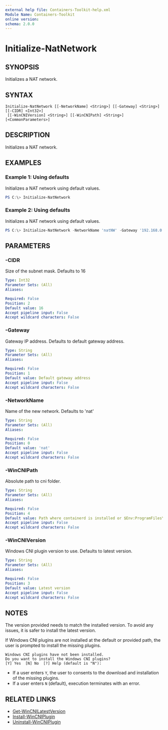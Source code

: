 ```yaml
---
external help file: Containers-Toolkit-help.xml
Module Name: Containers-Toolkit
online version:
schema: 2.0.0
---
```


# Initialize-NatNetwork

## SYNOPSIS

Initializes a NAT network.

## SYNTAX

```
Initialize-NatNetwork [[-NetworkName] <String>] [[-Gateway] <String>] [[-CIDR] <Int32>]
 [[-WinCNIVersion] <String>] [[-WinCNIPath] <String>] [<CommonParameters>]
```

## DESCRIPTION

Initializes a NAT network.

## EXAMPLES

### Example 1: Using defaults

Initializes a NAT network using default values.

```powershell
PS C:\> Initialize-NatNetwork
```

### Example 2: Using defaults

Initializes a NAT network using default values.

```powershell
PS C:\> Initialize-NatNetwork -NetworkName 'natNW' -Gateway '192.168.0.5' -CIDR 32
```

## PARAMETERS

### -CIDR

Size of the subnet mask. Defaults to 16

```yaml
Type: Int32
Parameter Sets: (All)
Aliases:

Required: False
Position: 2
Default value: 16
Accept pipeline input: False
Accept wildcard characters: False
```

### -Gateway

Gateway IP address. Defaults to default gateway address.

```yaml
Type: String
Parameter Sets: (All)
Aliases:

Required: False
Position: 1
Default value: Default gateway address
Accept pipeline input: False
Accept wildcard characters: False
```

### -NetworkName

Name of the new network. Defaults to 'nat'

```yaml
Type: String
Parameter Sets: (All)
Aliases:

Required: False
Position: 0
Default value: 'nat'
Accept pipeline input: False
Accept wildcard characters: False
```

### -WinCNIPath

Absolute path to cni folder.

```yaml
Type: String
Parameter Sets: (All)
Aliases:

Required: False
Position: 4
Default value: Path where containerd is installed or $Env:ProgramFiles\Containerd\cni
Accept pipeline input: False
Accept wildcard characters: False
```

### -WinCNIVersion

Windows CNI plugin version to use.
Defaults to latest version.

```yaml
Type: String
Parameter Sets: (All)
Aliases:

Required: False
Position: 3
Default value: Latest version
Accept pipeline input: False
Accept wildcard characters: False
```

## NOTES

The version provided needs to match the installed version. To avoid any issues, it is safer to install the latest version.

If Windows CNI plugins are not installed at the default or provided path, the user is prompted to install the missing plugins.

```Output
Windows CNI plugins have not been installed.
Do you want to install the Windows CNI plugins?
[Y] Yes  [N] No  [?] Help (default is "N"):
```

- If a user enters `Y`, the user to consents to the download and installation of the missing plugins.
- If a user enters `N` (default), execution terminates with an error.

## RELATED LINKS

- [Get-WinCNILatestVersion](Get-WinCNILatestVersion.md)
- [Install-WinCNIPlugin](Install-WinCNIPlugin.md)
- [Uninstall-WinCNIPlugin](Uninstall-WinCNIPlugin.md)
